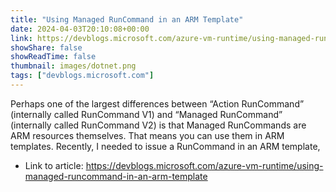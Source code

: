 ```yaml
---
title: "Using Managed RunCommand in an ARM Template"
date: 2024-04-03T20:10:08+00:00
link: https://devblogs.microsoft.com/azure-vm-runtime/using-managed-runcommand-in-an-arm-template
showShare: false
showReadTime: false
thumbnail: images/dotnet.png
tags: ["devblogs.microsoft.com"]
---
```

Perhaps one of the largest differences between “Action RunCommand” (internally called RunCommand V1) and “Managed RunCommand” (internally called RunCommand V2) is that Managed RunCommands are ARM resources themselves. That means you can use them in ARM templates. Recently, I needed to issue a RunCommand in an ARM template,

- Link to article: https://devblogs.microsoft.com/azure-vm-runtime/using-managed-runcommand-in-an-arm-template